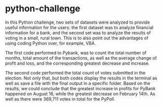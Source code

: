 # python-challenge
In this Python challenge, two sets of datasets were analyzed to provide useful information for the users: the first dataset was to analyze financial information for a bank, and the second set was to analyze the results of voting in a small, rural town. This is to also point out the advantages of using coding Python over, for example, VBA. 

The first code performed to Pybank, was to count the total number of months, total amount of the transactions, as well as the average change of profit and loss, and the corresponding greatest decrease and increase.

The second code performed the total count of votes submitted in the election. Not only that, but both codes display the results in the terminal as well as save a file with the final output in a specific folder. Based on the results, we could conclude that the greatest increase in profits for PyBank happened on August 16, while the greatest decrease on February 14th. As well as there were 369,711 votes in total for the PyPoll.


